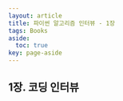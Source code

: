 ```yaml
---
layout: article
title: 파이썬 알고리즘 인터뷰 - 1장
tags: Books
aside:
  toc: true
key: page-aside
---
```


## 1장. 코딩 인터뷰
